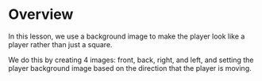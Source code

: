 # Overview
In this lesson, we use a background image to make the player look like a player rather than just a square.

We do this by creating 4 images: front, back, right, and left, and setting the player background image based on the direction that the player is moving.